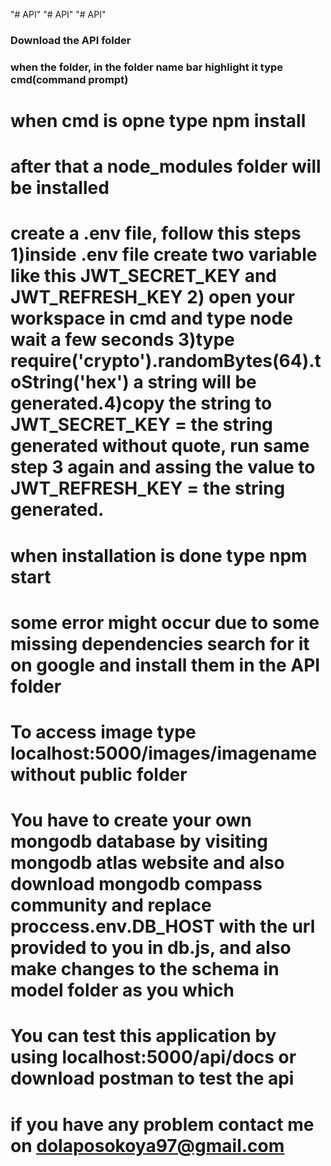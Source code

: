 "# API"
"# API"
"# API"

### Download the API folder

### when the folder, in the folder name bar highlight it type cmd(command prompt)

# when cmd is opne type npm install

# after that a node_modules folder will be installed

# create a .env file, follow this steps 1)inside .env file create two variable like this JWT_SECRET_KEY and JWT_REFRESH_KEY 2) open your workspace in cmd and type node wait a few seconds 3)type require('crypto').randomBytes(64).toString('hex') a string will be generated.4)copy the string to JWT_SECRET_KEY = the string generated without quote, run same step 3 again and assing the value to JWT_REFRESH_KEY = the string generated.

# when installation is done type npm start

# some error might occur due to some missing dependencies search for it on google and install them in the API folder

# To access image type localhost:5000/images/imagename without public folder

# You have to create your own mongodb database by visiting mongodb atlas website and also download mongodb compass community and replace proccess.env.DB_HOST with the url provided to you in db.js, and also make changes to the schema in model folder as you which

# You can test this application by using localhost:5000/api/docs or download postman to test the api

# if you have any problem contact me on dolaposokoya97@gmail.com
